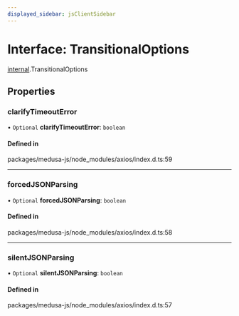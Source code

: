 ```yaml
---
displayed_sidebar: jsClientSidebar
---
```


# Interface: TransitionalOptions

[internal](../modules/internal.md).TransitionalOptions

## Properties

### clarifyTimeoutError

• `Optional` **clarifyTimeoutError**: `boolean`

#### Defined in

packages/medusa-js/node_modules/axios/index.d.ts:59

___

### forcedJSONParsing

• `Optional` **forcedJSONParsing**: `boolean`

#### Defined in

packages/medusa-js/node_modules/axios/index.d.ts:58

___

### silentJSONParsing

• `Optional` **silentJSONParsing**: `boolean`

#### Defined in

packages/medusa-js/node_modules/axios/index.d.ts:57
